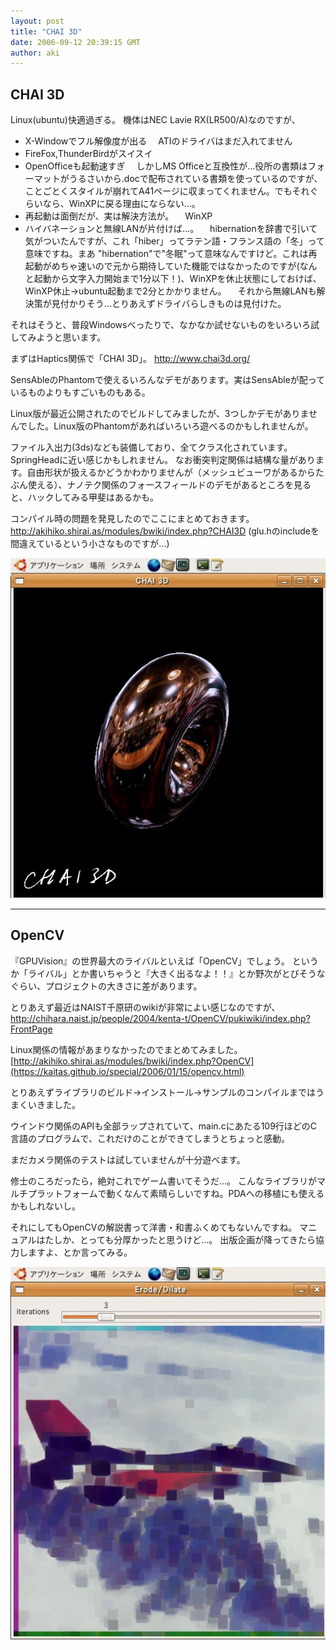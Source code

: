 ```yaml
---
layout: post
title: "CHAI 3D"
date: 2006-09-12 20:39:15 GMT
author: aki
---
```

## CHAI 3D

Linux(ubuntu)快適過ぎる。
機体はNEC Lavie RX(LR500/A)なのですが、

- X-Windowでフル解像度が出る
　ATIのドライバはまだ入れてません
- FireFox,ThunderBirdがスイスイ
- OpenOfficeも起動速すぎ
　しかしMS Officeと互換性が…役所の書類はフォーマットがうるさいから.docで配布されている書類を使っているのですが、ことごとくスタイルが崩れてA41ページに収まってくれません。でもそれぐらいなら、WinXPに戻る理由にならない…。
- 再起動は面倒だが、実は解決方法が。
　WinXP
- ハイバネーションと無線LANが片付けば…。
　hibernationを辞書で引いて気がついたんですが、これ「hiber」ってラテン語・フランス語の「冬」って意味ですね。まあ "hibernation"で"冬眠"って意味なんですけど。これは再起動がめちゃ速いので元から期待していた機能ではなかったのですが(なんと起動から文字入力開始まで1分以下！)、WinXPを休止状態にしておけば、WinXP休止→ubuntu起動まで2分とかかりません。
　それから無線LANも解決策が見付かりそう…とりあえずドライバらしきものは見付けた。


それはそうと、普段Windowsべったりで、なかなか試せないものをいろいろ試してみようと思います。

まずはHaptics関係で「CHAI 3D」。
http://www.chai3d.org/

SensAbleのPhantomで使えるいろんなデモがあります。実はSensAbleが配っているものよりもすごいものもある。

Linux版が最近公開されたのでビルドしてみましたが、3つしかデモがありませんでした。Linux版のPhantomがあればいろいろ遊べるのかもしれませんが。

ファイル入出力(3ds)なども装備しており、全てクラス化されています。SpringHeadに近い感じかもしれません。
なお衝突判定関係は結構な量があります。自由形状が扱えるかどうかわかりませんが（メッシュビューワがあるからたぶん使える）、ナノテク関係のフォースフィールドのデモがあるところを見ると、ハックしてみる甲斐はあるかも。


コンパイル時の問題を発見したのでここにまとめておきます。
http://akihiko.shirai.as/modules/bwiki/index.php?CHAI3D
(glu.hのincludeを間違えているという小さなものですが...)

![chai3d.jpg](/assets/2006/chai3d.jpg)

----
## OpenCV

『GPUVision』の世界最大のライバルといえば「OpenCV」でしょう。
というか「ライバル」とか書いちゃうと『大きく出るなよ！！』とか野次がとびそうなぐらい、プロジェクトの大きさに差があります。

とりあえず最近はNAIST千原研のwikiが非常によい感じなのですが、
http://chihara.naist.jp/people/2004/kenta-t/OpenCV/pukiwiki/index.php?FrontPage

Linux関係の情報があまりなかったのでまとめてみました。
[http://akihiko.shirai.as/modules/bwiki/index.php?OpenCV](https://kaitas.github.io/special/2006/01/15/opencv.html)

とりあえずライブラリのビルド→インストール→サンプルのコンパイルまではうまくいきました。

ウインドウ関係のAPIも全部ラップされていて、main.cにあたる109行ほどのC言語のプログラムで、これだけのことができてしまうとちょっと感動。

まだカメラ関係のテストは試していませんが十分遊べます。

修士のころだったら，絶対これでゲーム書いてそうだ…。
こんなライブラリがマルチプラットフォームで動くなんて素晴らしいですね。PDAへの移植にも使えるかもしれないし。

それにしてもOpenCVの解説書って洋書・和書ふくめてもないんですね。
マニュアルはたしか、とっても分厚かったと思うけど…。
出版企画が降ってきたら協力しますよ、とか言ってみる。

![OpenCV_morph.jpg](/assets/2006/OpenCV_morph.jpg)

